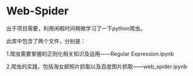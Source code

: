 # Web-Spider

出于项目需要，利用闲暇时间稍微学习了一下python爬虫。

此库中包含了两个文件，分别是：

  1.爬虫需要掌握的正则化相关知识及运用——Regular Expression.ipynb

  2.爬虫的实践，包括淘女郎照片抓取以及百度图片抓取——web_spider.ipynb
